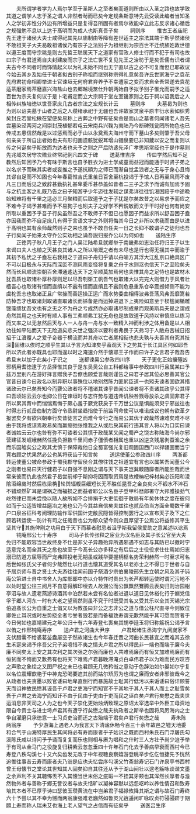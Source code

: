<!-- { "loadSidebar": true } -->
　　夫所谓学者学为人焉尔学至于圣斯人之至者矣而道则所由以入圣之路也故学致其道之谓学人志于圣之谓人非然者茍而已矣今定规条斯意特先云受读此编者当知圣人之学初非性分外边有所增益只是复得吾所固有者焉尔故能卓立此志反求诸心循后之规强勉不息以上达于髙明而为成人也斯真吾子矣
　　祠则序
　　惟古王者庙祀先王逮于诸侯大夫士咸得祀其先以庙制由等降有差世适主之宗法其端于斯乎然诸侯不敢祖天子大夫曷敢祖诸侯乃有宗子之法别子为祖继别为宗百世不迁统族姓敦世徳以遵王度而守宗祧是则古先哲王聮属天下之道家有官政人修士行而不犯于有司也故曰宗子有君道焉自夫封建废而宗子之法亡世不复见先王之治昉于是矣吾儒有识者谓夫古今不同者时而饰情起义以为礼未始不同也无宁直以古之必不可复而但已耶故议今始去其乡及始任于朝者拟古别子称祖而继别称宗得礼意矣吾许氏世家海宁之袁花先府君初命相卿举进士官谏垣无何府君弃养予不幸遭家之变而求自全吾常遂去袁花适茶磨家焉茶磨嘉兴海盐山也去郷越境筮仕升朝两始自予拟予别子惟允而嗣予之适百世为宗夫复何议于是卜宅甫定而立大宗祠于堂左室镵家则之石于祠以诏我后之人相传纠族培徳以世吾家庶几古者宗法之宏规长计云
　　墓则序
　　夫墓曷为则也为则以诏夫墓于山者之后之人缵绪承祀于无疆也吾许故家灵泉平原丰衍水萦如织秀矣封丘若堂松楸在望便矣易称上古葬之中野有征矣舎是而山之墓者何闻诸老人吾先尝墓染泾两河之间崇封茂植郁若屯云宋南兵兴鞠为夷陆乃今断碑残瓮罔所物色也已传戒五患信然哉是以过惩焉而必于山以永奠焉夫海州守而下墓山多矣则肇于吾父母何亲亲于所自出者始也夫有形归画遗骸犹蜕耳增山锢泉要已非知蔵以安之而复则以传之何诞矣乎斯放而为达者也夫予之则之严后防逺先泽广孝思斯常经也于是作墓则先兆域次居守次赡业终常祀例凡四文于碑
　　送葛惟吉序
　　传曰学然后知不足教然后知困予乃今有味于斯言也自予胜衣为进士学成童而益冠而能通于时贤子弟之以名求予而昧其实者或妄推之予遂抗顔为之师已而渐自觉孟浪者之无与于身心且悔其谬自足而不知困也今年春葛惟吉氏重茧日百舍至杭投谒于予馆人日再至风雨不废凡三日而后见之致辞甚勤执礼甚卑委币甚恭盖如昔者二三子之求予而诚有加焉予固与之抗主客之礼既乃告之曰子知游乎少年迈往发轫之谋弗详往往饥渴困踣于中途晚始知难将有千里之适必三月聚粮而后取道予之于子犹是尔矣故昔之以易求予而应之不难今子谒予甚难而予不易狥子也矧夫子之好学不矜鋭敏而文于干时好也何有尚安所取以重困予乎吾子行矣虽然吾之不敢师子不但已也愿因子而益求所以舒吾困子盍亦因我而弥不自足庶几有得于言语文字之外则将悔其今日之非所以求我而由是以进于髙明也其有余师哉然则子之来也虽予不敢自任夫一日之长抑不敢谓子之徒归也吾子行矣闻子始来太守乔公实劝相之诵吾説归报乔公以为何如也
　　送陆生序
　　正徳丙子秋八月王子之门人吴江陆希旦就郷举于南畿弗如志治任将归王子以生来谒曰夫人也植之天甚良其诸人之所以培溉之者有未尽也是行也得无揺其中而渝于其初予私忧之子盍左右我相之于道曰子舟归乎请以舟喻方其浮大江乱京口絶具区广不可以目极永与天际而深叵不测风雨变怪将复乗之舟于水则沤也信天下之至险矣夫然而长风顺流崇朝百舍滞通逺达天下之至顺莫加焉何也夫惟其舟之足恃也是故材木犹吾质也取诸朴厚朴厚则足以尽吾刳斲工帆吾气也取诸大以完完大则借力于风者壮樯吾心也取诸有恒而直缜以不蠧有恒而直缜且不蠧则危悬重系仓卒震撼倾侧不能为虞柁吾志也取诸正且广常操而善运操正运广而水势委曲相得波弗吾荡风弗吾靡篙若防棹吾才也取诸剡取诸直取诸长而铩备是而运掉进退下上夷险如意至于棂槛阑楯雕锼藻缋犹吾文也有之无之不为舟之亏成然亦必取诸尽制成章而观美斯具夫是之谓成舟然其用之也天时有顺人事有工弗顺弗工犹无舟也是故取道于风持以审慎应以练习而又率之以无怠然后天与人一人与舟一舟与水一致精入神而利渉之体用备是以人相劝往如平陆而天下无险道矣悲夫世之强济以要利者弗畏于天弗习于人敝舟苦械日招招于江濆覆人之爱子竒器于横流而并其舟以亡者尾相衔也悲夫孰与夫善其舟究其技深固维以俟时之顺乎生其以予言为知津矣乎盍观天下之势其于长江具区何如耶吾所以济此者亦既具也耶而遑以时之淹速介然于懐耶王子作而曰许子之言君子哉吾告希旦末以加于此矣小子识之
　　送都谏吴公参政四川序
　　天子更化正始攘殛凶邪柄用耆徳逮于方岳择惟其良于是东吴吴公自工科都给事中参政四川行且属某曰予兹万里别凡在游好择言赠我子吾僚也顾爱言哉则谨告之曰君子居其位必思善其官公官昔曰谏今曰政名以制异职以事殊位以地别然陈力匪躬臣道一也矧夫谏者固欲其措诸政云尔已矣吾知今而覈公政者将不稽诸其谏乎昔闻公谏者将不责诸其政乎公其得曰吾顷姑云云尔也抑公日在谏垣时与志忤势与道违谗讥殃咎戮辱放杀之虞固非君子所以累其胷中而惴惴焉悔于厥心羞于厥党获戾于千万世公议是惧能须臾宁邪兹往也时得志行贰岳伯制方面守令丞尉坐趋指使于前监司命使可以唯诺成议也朝有欲革夕报罢矣夕有欲兴朝奉行矣昔徒言之而难今专行之而易公其优于政哉然谏难矣难不尽由于我将或谅焉政易矣而赢缩弛张惟我之从或后戾其前行违其言人将以为口实曰谏者诚姑云云尔也咎有弥不可诿者公其慎于政哉某又闻之蜀产之饶古称陆海今尚尔邪营建征发岷峨赭然任挽负担数千里间赤子僵偾者相属也重以凶逆贪残屠剥蚕渔之余而乐国墟矣公之政其尤慎于保障哉他日全蜀富强光复旧观固国西门以捍疆圉而当宁寛右顾之忧果然必公也某将获齿于知言矣
　　送运使董公参政四川序
　　两浙都转运使董公被命参政于蜀我郡守留侯合其僚往饯之祖道宜有言也以属某吾闻董公今之刚者也易曰天行健君子以自强不息刚之谓与天下事夫岂巽輭随靡者所能胜哉而世常亲彼而仇此也然君子曷尝前却于斯抑将因而取资焉是故楩柟杞梓材矣必饫阳和淩隂沍绵嵗时然后栋梁桷轮舆辐輹巨细短长无不胜任昆吾之金良矣火不锻水不淬石不错顽然矿耳是谓祸之而福损之而益者耶公以名臣子登甲科厯郎署守大邦雅操劲气屹然律已而未尝俛以随人故所如不合排捐于大吏低徊于散局有年矣休休之度在彼何如而于公适皆增益磨冶之地也公乃今其益自信矣夫兹往也贰岳伯当方面全蜀数千里户口泉谷征科考阅理防输作军供国计吏敝民隠皆得控制罢行之以宣布天子及下之仁顾若转运使一防计有司之任哉昔也公为郁众望今则众且厚望于公焉公将益修其平生坚其守其施俾刚之功用白于天下而慕者慰忌者沮乎斯我留侯爱助之意某述以谂焉
　　钝庵邢公七十寿序
　　司马子长传张释之宦业为汉名臣及其子长公官至大夫免归不能取容当世故终身不仕是非父子异趣殆异所遇邪遇不如志与其防已以徼时宁适意完名而全其天之愈也故至于今髙长公亦多释之有后后之士役役求仕仕焉如归志溺已防道方屈辱而尸宠弗顾投老无期虽或践华要握柄枢名势荣利赫然一时至求可名后世如张氏父子者何少哉然仕以行道也懐其道受其名以老亦士之不得已于世者与自予居京师与晋之贤士大夫游往往闻前国子祭酒少宗伯襄陵邢先生立朝之风及其子钝庵公第进士自中书舍人为库部郎中亦以介特忤时贵出为长芦都转运使时谓冗污地不以处时望公往三阅月不自意得解印绶去人故溷公而公飘飘然鶱腾云表矣归则治园榭亭沼与故人遗老燕游诗酒其中泊然若未尝有名位者进退以道日见休裕化行于婣党信孚于郷人河东一时有大老之望焉然则虽不究于时既受其名又受其乐以全其天锡光宗伯追髙长公为自重之士倡又以为教虽曰非公之志非公之道与借公枉尺直寻今则致位卿佐止耳况或时左势挠全者亏誉者毁若是而备福致寿谓无歉然能乎其可愿而贺者于今日何如也嘉靖建元之年公归十有六年寿登七袠矣其甥李廷玉将归称觞祝公谒予言以侑之作邢钝庵寿序
　　送卢君之河曲大尹序
　　卢君起诸生丞海宁九阅嵗家不支伏腊囊不给裘葛釡盎屡空孑然故诸生也今年春迁晋之河曲长民甚宜之而难其去徐生禾寔来谒予序吾父兄子弟噫惜不夷之情夫卢君之所以得民非一端也而端于廉今夫廉不同矣太上安之其次利之其次强之尔强而廉也人共难焉廉而有恒又加难焉廉而有恒贫而不悔而又歉弗有也将天下难焉卢君暮晚滞淹贞白卓伟君子以为难而民方叹咨之声歌之象绘之又图尸祝之未已也君顾无几微矜衒之意动于色辞泊如尔晏如尔宁复以名位震耀歆艳于中神鬼恐喝要遮其前而姑尔矫厉为也谓之廉而安者非邪彼哉今之从政者也夫贪墨以败官诿曰地卑直倒行而暴施故士耻其行低污以来诟诿曰俗讦顾誓天而诅神故民愤其诬吾于卢君之吏海宁而知官不于其地于其人于其人而士之耻雪矣吾于卢君之去海宁而知讦不由于民由于吏由于吏而民之诬白矣卢君行矣懋之哉夫世运消息非天司之人为之也今天子崇化更始烛炳致理之原诏太宰选举中外臣工毋资地限自今贡士与进士埓卢君其有遭乎行矣懋之哉夫执政者之斯举也固将风厉海内之士争自濯磨只承徳意一士习贞吏治而还之古殆端于君矣卢君行矣懋之哉
　　寿朱陈两翁序
　　予少游海上遇老人为我言天下清谧休畅今百三十余年故邑之墟天地委和合气于山海特厚民生其间将必有寿而康者乎子姑识之既而西村朱氏石门浮屠氏勾溪陈氏咸以诗问予予诵而复复而乐也则相与赓为唱和之什时三人方壮予尚少迨予举于有司从金马门之役旋复归耕紫云忽忽垂四十许年石门化去予善病早衰而西村今已寿登八秩勾溪七十又六矣齿发无改于中年视聴良察嬉游登眺举步仡仡恒捷先予恍然追惟往事昔云寿而康者夫乃翁是应也夫忆尝序勾溪父竹斋翁寿记石门许泉亭书西村曾王母懐节之堂论其世知其人固矣抑自其往还从予于湖山间壮以逮老觞咏谈谐文墨之余声利不关其聴怖羡不入其懐当世末俗之疵瑕一不挂其牙颊也其浑然长厚者与澹然物外者与善称于郷无訾议者与故夫恬旷以凝神容黙以远怨呕吟以养性情召和致寿培其本者不已厚乎诗曰瑟彼玉瓒黄流在中岂弟君子福禄攸降其斯之谓与故石门寿终六十予尝以其不幸为憾而两翁康强难老巍然如鲁灵光逍遥闲旷咏叹贞符骎骎跻于期頥上寿而称人瑞未艾也海上老人望气之占信而有征矣乎
　　送医吕生序
